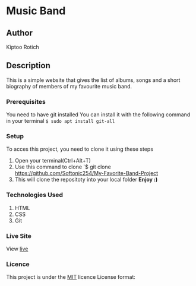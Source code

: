 # Music Band
## Author
Kiptoo Rotich
## Description
This is a simple website that gives the list of albums, songs and a short biography of members of my favourite music band.
### Prerequisites
You need to have git installed
You can install it with the following command in your terminal
`$ sudo apt install git-all`
### Setup
To acces this project, you need to clone it using these steps
1. Open your terminal(Ctrl+Alt+T)
2. Use this command to clone `$ git clone https://github.com/Softonic254/My-Favorite-Band-Project
3. This will clone the repositoty into your local folder
 __Enjoy :)__
### Technologies Used
1. HTML
2. CSS
3. Git
### Live Site
View [live](https://)
### Licence
This project is under the  [MIT](LICENSE) licence
License format: